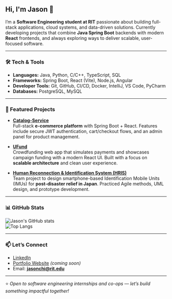 ## Hi, I'm Jason 👋

I’m a **Software Engineering student at RIT** passionate about building full-stack applications, cloud systems, and data-driven solutions. Currently developing projects that combine **Java Spring Boot** backends with modern **React** frontends, and always exploring ways to deliver scalable, user-focused software.

---

### 🛠 Tech & Tools
- **Languages:** Java, Python, C/C++, TypeScript, SQL  
- **Frameworks:** Spring Boot, React (Vite), Node.js, Angular  
- **Developer Tools:** Git, GitHub, CI/CD, Docker, IntelliJ, VS Code, PyCharm  
- **Databases:** PostgreSQL, MySQL  

---

### 🚀 Featured Projects

- [**Catalog-Service**](https://github.com/Jason-Chi52/Catalog-service)  
  Full-stack **e-commerce platform** with Spring Boot + React. Features include secure JWT authentication, cart/checkout flows, and an admin panel for product management.

- [**UFund**](https://github.com/Jason-Chi52/UFund)  
  Crowdfunding web app that simulates payments and showcases campaign funding with a modern React UI. Built with a focus on **scalable architecture** and clean user experience.

- [**Human Reconnection & Identification System (HRIS)**](#)  
  Team project to design smartphone-based Identification Mobile Units (IMUs) for **post-disaster relief in Japan**. Practiced Agile methods, UML design, and prototype development.

---

### 📊 GitHub Stats
![Jason's GitHub stats](https://github-readme-stats.vercel.app/api?username=Jason-Chi52&show_icons=true&theme=tokyonight)  
![Top Langs](https://github-readme-stats.vercel.app/api/top-langs/?username=Jason-Chi52&layout=compact&theme=tokyonight)

---

### 📫 Let’s Connect
- [LinkedIn](https://www.linkedin.com/in/jasonchi/)  
- [Portfolio Website](#) *(coming soon)*  
- Email: **jasonchi@rit.edu**

---

⭐ *Open to software engineering internships and co-ops — let’s build something impactful together!*
